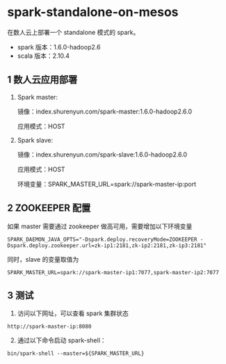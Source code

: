# spark-standalone-on-mesos

在数人云上部署一个 standalone 模式的 spark。

* spark 版本：1.6.0-hadoop2.6  
* scala 版本：2.10.4

## 1 数人云应用部署

1. Spark master:

	镜像：index.shurenyun.com/spark-master:1.6.0-hadoop2.6.0  
	
	应用模式：HOST

2. Spark slave:

	镜像：index.shurenyun.com/spark-slave:1.6.0-hadoop2.6.0  
	
	应用模式：HOST
	
	环境变量：SPARK_MASTER_URL=spark://spark-master-ip:port  

## 2 ZOOKEEPER 配置

如果 master 需要通过 zookeeper 做高可用，需要增加以下环境变量  

```SPARK_DAEMON_JAVA_OPTS="-Dspark.deploy.recoveryMode=ZOOKEEPER -Dspark.deploy.zookeeper.url=zk-ip1:2181,zk-ip2:2181,zk-ip3:2181"```  

同时，slave 的变量取值为

```SPARK_MASTER_URL=spark://spark-master-ip1:7077,spark-master-ip2:7077 ```  
  
## 3 测试  

1. 访问以下网址，可以查看 spark 集群状态

```http://spark-master-ip:8080```  

2. 通过以下命令启动 spark-shell：

```bin/spark-shell --master=${SPARK_MASTER_URL}```
